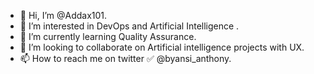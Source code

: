 - 👋 Hi, I’m @Addax101.
- 👀 I’m interested in DevOps and Artificial Intelligence .
- 🌱 I’m currently learning Quality Assurance.
- 💞️ I’m looking to collaborate on Artificial intelligence projects with UX. 
- 📫 How to reach me on twitter ✅ @byansi_anthony. 

<!---
Addax101/Addax101 is a ✨ special ✨ repository because its `README.md` (this file) appears on your GitHub profile.
You can click the Preview link to take a look at your changes.
--->
